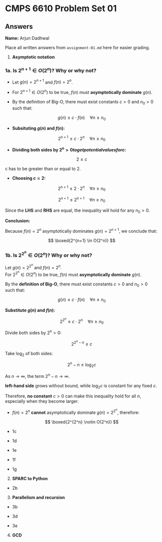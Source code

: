   # CMPS 6610 Problem Set 01
## Answers

**Name:** Arjun Dadhwal


Place all written answers from `assignment-01.md` here for easier grading.

1. **Asymptotic notation**

### **1a.** Is $2^{n+1} \in O(2^n)$? Why or why not?

- Let $g(n) = 2^{n+1}$ and $f(n) = 2^n$.  
- For $2^{n+1} \in O(2^n)$ to be true, $f(n)$ must **asymptotically dominate** $g(n)$.

- By the definition of Big-O, there must exist constants $c > 0$ and $n_0 > 0$ such that:

$$
g(n) \le c \cdot f(n) \quad \forall n \ge n_0
$$

- **Subsituting $g(n)$ and $f(n)$:**

$$
2^{n+1} \le c \cdot 2^n \quad \forall n \ge n_0
$$

- **Dividing both sides by $2^n > 0 to get potential values for c$:**

$$
2 \le c
$$

c has to be greater than or equal to 2.


- **Choosing $c = 2$:**

$$
2^{n+1} \le 2 \cdot 2^n \quad \forall n \ge n_0
$$

$$
2^{n+1} \le 2^{n+1} \quad \forall n \ge n_0
$$

Since the **LHS** and **RHS** are equal, the inequality will hold for any $n_0 > 0$. 


**Conclusion:**  

Because $f(n) = 2^n$ asymptotically dominates $g(n) = 2^{n+1}$, we conclude that:

$$
\boxed{2^{n+1} \in O(2^n)}
$$

### **1b.** Is $2^{2^n} \in O(2^n)$? Why or why not?

Let $g(n) = 2^{2^n}$ and $f(n) = 2^n$.  
For $2^{2^n} \in O(2^n)$ to be true, $f(n)$ must **asymptotically dominate** $g(n)$.

By the **definition of Big-O**, there must exist constants $c > 0$ and $n_0 > 0$ such that:

$$
g(n) \le c \cdot f(n) \quad \forall n \ge n_0
$$

**Substitute $g(n)$ and $f(n)$:**

$$
2^{2^n} \le c \cdot 2^n \quad \forall n \ge n_0
$$

Divide both sides by $2^n > 0$:

$$
2^{2^n - n} \le c
$$

Take $\log_2$ of both sides:

$$
2^n - n \le \log_2 c
$$


As $n \to \infty$, the term $2^n - n \to \infty$.  

**left-hand side** grows without bound, while $\log_2 c$ is constant for any fixed $c$.  

Therefore, **no constant** $c > 0$ can make this inequality hold for all $n$, especially when they become larger.


- $f(n) = 2^n$ **cannot** asymptotically dominate $g(n) = 2^{2^n}$, therefore:

$$
\boxed{2^{2^n} \notin O(2^n)}
$$

 
  - 1c

  - 1d

  - 1e

  - 1f

  - 1g

2. **SPARC to Python**

  - 2b

3. **Parallelism and recursion**

  - 3b

  - 3d

  - 3e
  
4. **GCD**
